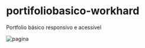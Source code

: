# portifoliobasico-workhard
Portfolio básico responsivo e acessível 


<img src='https://i.postimg.cc/0xLTZPY7/1661632745331.png' alt='pagina'/>
